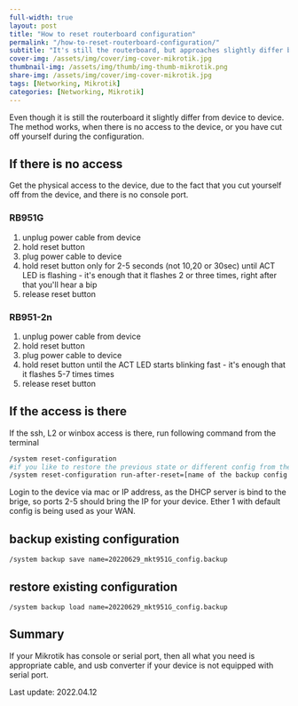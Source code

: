```yaml
---
full-width: true
layout: post
title: "How to reset routerboard configuration"
permalink: "/how-to-reset-routerboard-configuration/"
subtitle: "It's still the routerboard, but approaches slightly differ between products"
cover-img: /assets/img/cover/img-cover-mikrotik.jpg
thumbnail-img: /assets/img/thumb/img-thumb-mikrotik.png
share-img: /assets/img/cover/img-cover-mikrotik.jpg
tags: [Networking, Mikrotik]
categories: [Networking, Mikrotik]
---
```

Even though it is still the routerboard it slightly differ from device to device.
The method works, when there is no access to the device, or you have cut off yourself during the configuration.

## If there is no access

Get the physical access to the device, due to the fact that you cut yourself off from the device, and there is no console port.

### RB951G

1. unplug power cable from device
2. hold reset button
3. plug power cable to device
4. hold reset button only for 2-5 seconds (not 10,20 or 30sec) until ACT LED is flashing - it's enough that it flashes 2 or three times, right after that you'll hear a bip
5. release reset button

### RB951-2n

1. unplug power cable from device
2. hold reset button
3. plug power cable to device
4. hold reset button until the ACT LED starts blinking fast - it's enough that it flashes 5-7 times times
5. release reset button

## If the access is there

If the ssh, L2 or winbox access is there, run following command from the terminal

```bash
/system reset-configuration
#if you like to restore the previous state or different config from the backup
/system reset-configuration run-after-reset=[name of the backup config file]
```

Login to the device via mac or IP address, as the DHCP server is bind to the brige, so ports 2-5 should bring the IP for your device. Ether 1 with default config is being used as your WAN.

## backup existing configuration

```shell
/system backup save name=20220629_mkt951G_config.backup
```

## restore existing configuration

```shell
/system backup load name=20220629_mkt951G_config.backup
```

## Summary

If your Mikrotik has console or serial port, then all what you need is appropriate cable, and usb converter if your device is not equipped with serial port.

Last update: 2022.04.12
